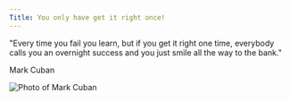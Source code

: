 ```yaml
---
Title: You only have get it right once!
---
```



"Every time you fail you learn, but if you get it right one time, everybody calls you an overnight success and you just smile all the way to the bank."

Mark Cuban


![Photo of Mark Cuban](https://encrypted-tbn0.gstatic.com/images?q=tbn:ANd9GcS38WhvsIhnvw3ObIZFy5fSxDCW1I_R2OrrW8njWiVtNcUq9KGyHg)
